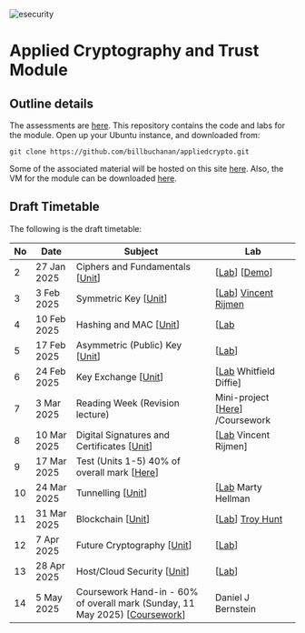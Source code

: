 ![esecurity](https://raw.githubusercontent.com/billbuchanan/appliedcrypto/main/z_associated/esecurity_graphics.png)

# Applied Cryptography and Trust Module 

## Outline details
The assessments are [here](https://github.com/billbuchanan/appliedcrypto/tree/main/z_assessments). This repository contains the code and labs for the module. Open up your Ubuntu instance, and downloaded from:
```
git clone https://github.com/billbuchanan/appliedcrypto.git
```

Some of the associated material will be hosted on this site [here](https://asecuritysite.com/csn11131). Also, the VM for the module can be downloaded [here](https://1drv.ms/u/s!AtLuQYeqHsJljfBbjVakRcSGIsQ3GA?e=DgvMbM).


## Draft Timetable
The following is the draft timetable:

| No | Date         | Subject                                            | Lab                            |
|----|--------------|----------------------------------------------------|--------------------------------|
| 2  | 27 Jan 2025  | Ciphers and Fundamentals [[Unit](https://github.com/billbuchanan/appliedcrypto/tree/main/unit01_cipher_fundamentals)]                      | [[Lab](https://github.com/billbuchanan/appliedcrypto/tree/main/unit01_cipher_fundamentals/lab)] [[Demo](https://www.youtube.com/watch?v=v6H7lHblKes)]         |
| 3  | 3 Feb 2025   | Symmetric Key [[Unit](https://github.com/billbuchanan/appliedcrypto/tree/main/unit02_symmetric)]                                 | [[Lab](https://github.com/billbuchanan/appliedcrypto/tree/main/unit02_symmetric/lab)]  [Vincent Rijmen](https://www.youtube.com/watch?v=u8kakBA7mkc)         |
| 4  | 10 Feb 2025  | Hashing and MAC [[Unit](https://github.com/billbuchanan/appliedcrypto/tree/main/unit03_hashing)]                               | [[Lab](https://github.com/billbuchanan/appliedcrypto/tree/main/unit03_hashing/lab)       |
| 5  | 17 Feb 2025  | Asymmetric (Public) Key [[Unit](https://github.com/billbuchanan/appliedcrypto/tree/main/unit04_public_key)]                       | [[Lab](https://github.com/billbuchanan/appliedcrypto/tree/main/unit04_public_key/lab)]                     |
| 6  | 24 Feb 2025  | Key Exchange   [[Unit](https://github.com/billbuchanan/appliedcrypto/tree/main/unit05_key_exchange)]                                | [[Lab](https://github.com/billbuchanan/appliedcrypto/tree/main/unit05_key_exchange/lab) Whitfield Diffie]                |
| 7 | 3 Mar 2025  | Reading Week (Revision lecture)   | Mini-project  [[Here](https://github.com/billbuchanan/appliedcrypto/tree/main/unit06a_mini_project)] /Coursework |
| 8  | 10 Mar 2025   | Digital Signatures and Certificates   [[Unit](https://github.com/billbuchanan/appliedcrypto/tree/main/unit06_trust_dig_cert)]              | [[Lab](https://github.com/billbuchanan/appliedcrypto/tree/main/unit06_trust_dig_cert/lab) Vincent Rijmen]   
| 9  | 17 Mar 2025  | Test (Units 1-5) 40% of overall mark [[Here](https://github.com/billbuchanan/appliedcrypto/tree/main/z_assessments/test01)] |                                |
| 10 | 24 Mar 2025  | Tunnelling     [[Unit](https://github.com/billbuchanan/appliedcrypto/tree/main/unit07_tunnelling)]                                | [[Lab](https://github.com/billbuchanan/appliedcrypto/tree/main/unit07_tunnelling/lab) Marty Hellman                      |
| 11 | 31 Mar 2025   | Blockchain   [[Unit](https://github.com/billbuchanan/appliedcrypto/tree/main/unit08_blockchain)]                                             | [[Lab](https://github.com/billbuchanan/appliedcrypto/tree/main/unit08_blockchain/lab)] [Troy Hunt](https://us02web.zoom.us/j/87987679833?pwd=SVhMUHRVbXRRQjc0anFTS1UyaGVhQT09)     |
| 12 | 7 Apr 2025  | Future Cryptography  [[Unit](https://github.com/billbuchanan/appliedcrypto/tree/main/unit09_future)]                                  | [[Lab](https://github.com/billbuchanan/appliedcrypto/tree/main/unit09_future/lab)]                            |
| 13 | 28 Apr 2025  | Host/Cloud Security    [[Unit](https://github.com/billbuchanan/appliedcrypto/tree/main/unit10_services)]                      |    [[Lab](https://github.com/billbuchanan/appliedcrypto/tree/main/unit10_services/lab)]                          |                       |
| 14 | 5 May 2025  | Coursework Hand-in - 60% of overall mark (Sunday, 11 May 2025) [[Coursework](https://github.com/billbuchanan/appliedcrypto/tree/main/z_assessments/coursework)]    |         Daniel J Bernstein                    |









